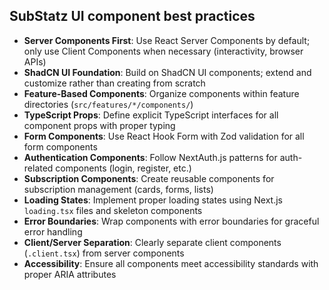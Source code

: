 ## SubStatz UI component best practices

- **Server Components First**: Use React Server Components by default; only use Client Components when necessary (interactivity, browser APIs)
- **ShadCN UI Foundation**: Build on ShadCN UI components; extend and customize rather than creating from scratch
- **Feature-Based Components**: Organize components within feature directories (`src/features/*/components/`)
- **TypeScript Props**: Define explicit TypeScript interfaces for all component props with proper typing
- **Form Components**: Use React Hook Form with Zod validation for all form components
- **Authentication Components**: Follow NextAuth.js patterns for auth-related components (login, register, etc.)
- **Subscription Components**: Create reusable components for subscription management (cards, forms, lists)
- **Loading States**: Implement proper loading states using Next.js `loading.tsx` files and skeleton components
- **Error Boundaries**: Wrap components with error boundaries for graceful error handling
- **Client/Server Separation**: Clearly separate client components (`.client.tsx`) from server components
- **Accessibility**: Ensure all components meet accessibility standards with proper ARIA attributes
